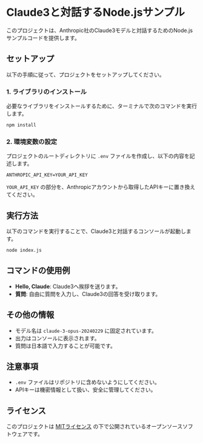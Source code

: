 # Claude3と対話するNode.jsサンプル

このプロジェクトは、Anthropic社のClaude3モデルと対話するためのNode.jsサンプルコードを提供します。

## セットアップ

以下の手順に従って、プロジェクトをセットアップしてください。

### 1. ライブラリのインストール

必要なライブラリをインストールするために、ターミナルで次のコマンドを実行します。

```bash
npm install
```

### 2. 環境変数の設定

プロジェクトのルートディレクトリに `.env` ファイルを作成し、以下の内容を記述します。

```env
ANTHROPIC_API_KEY=YOUR_API_KEY
```

`YOUR_API_KEY` の部分を、Anthropicアカウントから取得したAPIキーに置き換えてください。

## 実行方法

以下のコマンドを実行することで、Claude3と対話するコンソールが起動します。

```bash
node index.js
```

## コマンドの使用例

- **Hello, Claude**: Claude3へ挨拶を送ります。
- **質問**: 自由に質問を入力し、Claude3の回答を受け取ります。

## その他の情報

- モデル名は `claude-3-opus-20240229` に固定されています。
- 出力はコンソールに表示されます。
- 質問は日本語で入力することが可能です。

## 注意事項

- `.env` ファイルはリポジトリに含めないようにしてください。
- APIキーは機密情報として扱い、安全に管理してください。

## ライセンス

このプロジェクトは [MITライセンス](LICENSE) の下で公開されているオープンソースソフトウェアです。
